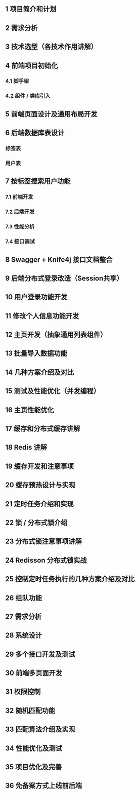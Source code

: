 
## 1 项目简介和计划

## 2 需求分析

## 3 技术选型（各技术作用讲解）

## 4 前端项目初始化

### 4.1 脚手架

### 4.2 组件 / 类库引入

## 5 前端页面设计及通用布局开发

## 6 后端数据库表设计

### 标签表

### 用户表

## 7 按标签搜索用户功能

### 7.1 前端开发

### 7.2 后端开发

### 7.3 性能分析

### 7.4 接口调试

## 8 Swagger + Knife4j 接口文档整合

## 9 后端分布式登录改造（Session共享）

## 10 用户登录功能开发

## 11 修改个人信息功能开发

## 12 主页开发（抽象通用列表组件）

## 13 批量导入数据功能

## 14 几种方案介绍及对比

## 15 测试及性能优化（并发编程）

## 16 主页性能优化

## 17 缓存和分布式缓存讲解

## 18 Redis 讲解

## 19 缓存开发和注意事项

## 20 缓存预热设计与实现

## 21 定时任务介绍和实现

## 22 锁 / 分布式锁介绍

## 23 分布式锁注意事项讲解

## 24 Redisson 分布式锁实战

## 25 控制定时任务执行的几种方案介绍及对比

## 26 组队功能

## 27 需求分析

## 28 系统设计

## 29 多个接口开发及测试

## 30 前端多页面开发

## 31 权限控制

## 32 随机匹配功能

## 33 匹配算法介绍及实现

## 34 性能优化及测试

## 35 项目优化及完善

## 36 免备案方式上线前后端
